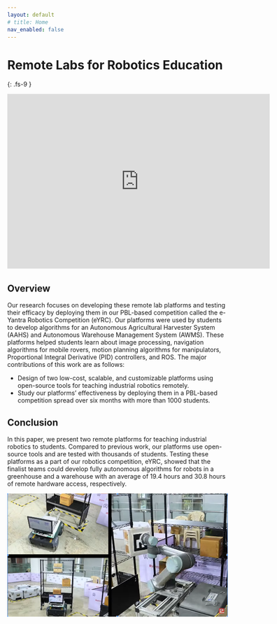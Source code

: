 ```yaml
---
layout: default
# title: Home
nav_enabled: false
---
```

#  Remote Labs for Robotics Education
{: .fs-9 }

<center>
<iframe width="600" height="400" src="https://www.youtube.com/embed/gsHRoDTlpF0?si=XPAbZIzufzbnQbux" title="YouTube video player" frameborder="0" allow="accelerometer; autoplay; clipboard-write; encrypted-media; gyroscope; picture-in-picture; web-share" referrerpolicy="strict-origin-when-cross-origin" allowfullscreen></iframe>
</center>


## Overview

Our research focuses on developing these remote lab platforms and testing their efficacy by deploying them in our PBL-based competition called the e-Yantra Robotics Competition (eYRC). Our platforms were used by students to develop algorithms for an Autonomous Agricultural Harvester System (AAHS) and Autonomous Warehouse Management System (AWMS). These platforms helped students learn about image processing, navigation algorithms for mobile rovers, motion planning algorithms for manipulators, Proportional Integral Derivative
(PID) controllers, and ROS. The major contributions of this work are as follows: 
- Design of two low-cost, scalable, and customizable platforms using open-source tools for teaching industrial robotics remotely.
- Study our platforms’ effectiveness by deploying them in a PBL-based competition spread over six months with more than 1000 students.

## Conclusion
In this paper, we present two remote platforms for teaching industrial robotics to students. Compared to previous work, our platforms use open-source tools and are tested with thousands of students. Testing these platforms as a part of our robotics competition, eYRC, showed that the finalist teams could develop fully autonomous algorithms for robots in a greenhouse and a warehouse with an
average of 19.4 hours and 30.8 hours of remote hardware access, respectively.

<center>
<img width="600" alt="agriedge" src="../../images/projects/cl.png">
</center>
